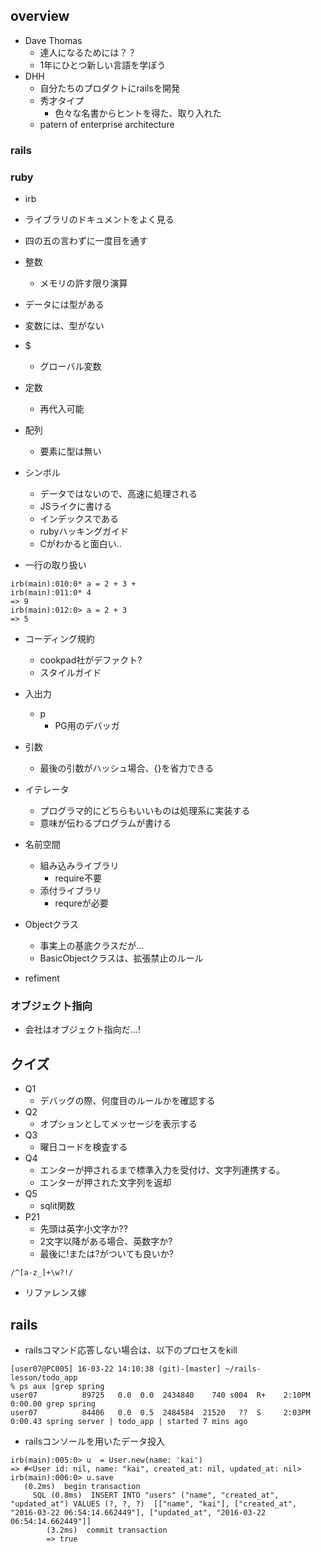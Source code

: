 ## overview

- Dave Thomas
	- 達人になるためには？？
	- 1年にひとつ新しい言語を学ぼう
- DHH
	- 自分たちのプロダクトにrailsを開発 
	- 秀才タイプ
		- 色々な名書からヒントを得た、取り入れた
	- patern of enterprise architecture

### rails

### ruby

- irb
- ライブラリのドキュメントをよく見る
- 四の五の言わずに一度目を通す
- 整数
	- メモリの許す限り演算
- データには型がある
- 変数には、型がない
- $
	- グローバル変数
- 定数
	- 再代入可能
- 配列
	- 要素に型は無い
- シンボル
	- データではないので、高速に処理される
	- JSライクに書ける
	- インデックスである
	- rubyハッキングガイド
	- Cがわかると面白い..

- 一行の取り扱い

```
irb(main):010:0* a = 2 + 3 +
irb(main):011:0* 4
=> 9
irb(main):012:0> a = 2 + 3
=> 5
```

- コーディング規約
	- cookpad社がデファクト?
	- スタイルガイド

- 入出力
	- p
		- PG用のデバッガ

- 引数
	- 最後の引数がハッシュ場合、{}を省力できる

- イテレータ
	- プログラマ的にどちらもいいものは処理系に実装する
	- 意味が伝わるプログラムが書ける

- 名前空間
	- 組み込みライブラリ
		- require不要
	- 添付ライブラリ
		- requreが必要
- Objectクラス
	- 事実上の基底クラスだが...
	- BasicObjectクラスは、拡張禁止のルール
- refiment

### オブジェクト指向

- 会社はオブジェクト指向だ...!

## クイズ

- Q1
	- デバッグの際、何度目のルールかを確認する
- Q2
	- オプションとしてメッセージを表示する
- Q3
	- 曜日コードを検査する
- Q4
	- エンターが押されるまで標準入力を受付け、文字列連携する。
	- エンターが押された文字列を返却
- Q5
	- sqlit関数
- P21
	- 先頭は英字小文字か??
	- 2文字以降がある場合、英数字か?
	- 最後に!または?がついても良いか?

```
/^[a-z_]+\w?!/
```

- リファレンス嫁

## rails

- railsコマンド応答しない場合は、以下のプロセスをkill

```
[user07@PC005] 16-03-22 14:10:38 (git)-[master] ~/rails-lesson/todo_app
% ps aux |grep spring
user07          89725   0.0  0.0  2434840    740 s004  R+    2:10PM   0:00.00 grep spring
user07          84406   0.0  0.5  2484584  21520   ??  S     2:03PM   0:00.43 spring server | todo_app | started 7 mins ago
```

- railsコンソールを用いたデータ投入

```
irb(main):005:0> u  = User.new(name: 'kai')
=> #<User id: nil, name: "kai", created_at: nil, updated_at: nil>
irb(main):006:0> u.save
   (0.2ms)  begin transaction
     SQL (0.8ms)  INSERT INTO "users" ("name", "created_at", "updated_at") VALUES (?, ?, ?)  [["name", "kai"], ["created_at", "2016-03-22 06:54:14.662449"], ["updated_at", "2016-03-22 06:54:14.662449"]]
	    (3.2ms)  commit transaction
		=> true
```
